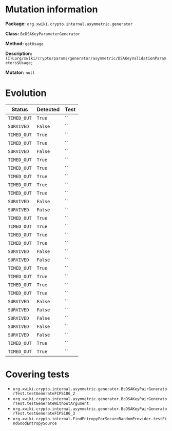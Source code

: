 
# Mutation information

**Package:** `org.xwiki.crypto.internal.asymmetric.generator`

**Class:** `BcDSAKeyParameterGenerator`

**Method:** `getUsage`

**Description:** `(I)Lorg/xwiki/crypto/params/generator/asymmetric/DSAKeyValidationParameters$Usage;`

**Mutator:** `null`

# Evolution

| Status | Detected | Test |
|--------|----------|------|
| `TIMED_OUT` | `True` | `` |
| `SURVIVED` | `False` | `` |
| `TIMED_OUT` | `True` | `` |
| `TIMED_OUT` | `True` | `` |
| `SURVIVED` | `False` | `` |
| `TIMED_OUT` | `True` | `` |
| `TIMED_OUT` | `True` | `` |
| `TIMED_OUT` | `True` | `` |
| `TIMED_OUT` | `True` | `` |
| `TIMED_OUT` | `True` | `` |
| `SURVIVED` | `False` | `` |
| `SURVIVED` | `False` | `` |
| `TIMED_OUT` | `True` | `` |
| `TIMED_OUT` | `True` | `` |
| `TIMED_OUT` | `True` | `` |
| `TIMED_OUT` | `True` | `` |
| `SURVIVED` | `False` | `` |
| `SURVIVED` | `False` | `` |
| `TIMED_OUT` | `True` | `` |
| `TIMED_OUT` | `True` | `` |
| `TIMED_OUT` | `True` | `` |
| `TIMED_OUT` | `True` | `` |
| `SURVIVED` | `False` | `` |
| `SURVIVED` | `False` | `` |
| `SURVIVED` | `False` | `` |
| `SURVIVED` | `False` | `` |
| `SURVIVED` | `False` | `` |
| `TIMED_OUT` | `True` | `` |
| `TIMED_OUT` | `True` | `` |


# Covering tests


* `org.xwiki.crypto.internal.asymmetric.generator.BcDSAKeyPairGeneratorTest.testGenerateFIPS186_2`
* `org.xwiki.crypto.internal.asymmetric.generator.BcDSAKeyPairGeneratorTest.testGenerateWithoutArgument`
* `org.xwiki.crypto.internal.asymmetric.generator.BcDSAKeyPairGeneratorTest.testGenerateFIPS186_3`
* `org.xwiki.crypto.internal.FindEntropyForSecureRandomProvider.testFindGoodEntropySource`